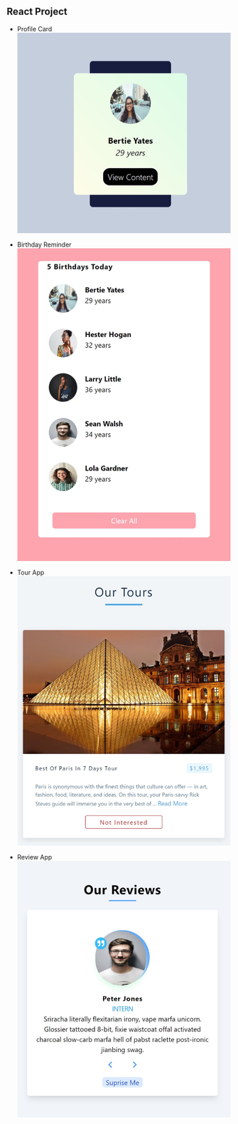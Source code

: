 ## React Project
* Profile Card 
![Profile Card](./React_Projects/birthday_reminder/src/asset/images/profile-card.jpg)
* Birthday Reminder
![Profile Card](./React_Projects/birthday_reminder/src/asset/images/birthday-reminder.jpg)

* Tour App
![Profile Card](./React_Projects/birthday_reminder/src/asset/images/tours.jpg)

* Review App
![Profile Card](./React_Projects/birthday_reminder/src/asset/images/review.jpg)
